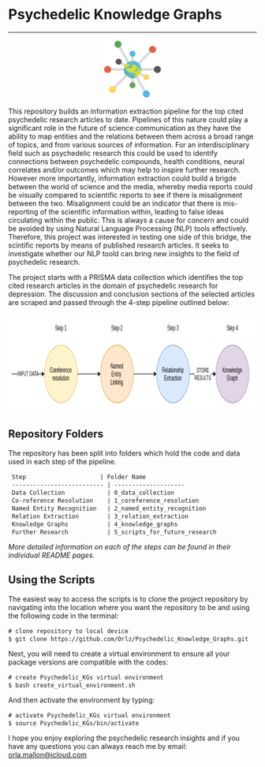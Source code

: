 # Psychedelic Knowledge Graphs
-----


<div align="center"><img src="https://github.com/Orlz/Psychedelic_Knowledge_Graphs/blob/master/5_script_for_future_research/Readme_images/psychedelic.png" width="120" height="120" /></div>

This repository builds an information extraction pipeline for the top cited psychedelic research articles to date. Pipelines of this nature could play a significant role in the future of science communication as they have the ability to map entities and the relations between them across a broad range of topics, and from various sources of information. For an interdisciplinary field such as psychedelic research this could be used to identify connections between psychedelic compounds, health conditions, neural correlates and/or outcomes which may help to inspire further research. However more importantly, information extraction could build a brigde between the world of science and the media, whereby media reports could be visually compared to scientific reports to see if there is misalignment between the two. Misalignment could be an indicator that there is mis-reporting of the scientific information within, leading to false ideas circulating within the public. This is always a cause for concern and could be avoided by using Natural Language Processing (NLP) tools effectively. Therefore, this project was interested in testing one side of this bridge, the scintific reports by means of published research articles. It seeks to investigate whether our NLP toold can bring new insights to the field of psychedelic research. 

The project starts with a PRISMA data collection which identifies the top cited research articles in the domain of psychedelic research for depression. The discussion and conclusion sections of the selected articles are scraped and passed through the 4-step pipeline outlined below:  

<div align="center"><img src="https://github.com/Orlz/Psychedelic_Knowledge_Graphs/blob/master/5_script_for_future_research/Readme_images/pipeline.png" width="600" height="200" /></div>

## Repository Folders

The repository has been split into folders which hold the code and data used in each step of the pipeline. 

```
 Step                     | Folder Name                 
 -------------------------- | --------------------             
 Data Collection            | 0_data_collection              
 Co-reference Resolution    | 1_coreference_resolution                 
 Named Entity Recognition   | 2_named_entity_recognition                  
 Relation Extraction        | 3_relation_extraction           
 Knowledge Graphs           | 4_knowledge_graphs 
 Further Research           | 5_scripts_for_future_research      
```

_More detailed information on each of the steps can be found in their individual README pages._ 

## Using the Scripts 

The easiest way to access the scripts is to clone the project repository by navigating into the location where you want the repository to be and using the following code in the terminal:

```
# clone repository to local device 
$ git clone https://github.com/Orlz/Psychedelic_Knowledge_Graphs.git
```

Next, you will need to create a virtual environment to ensure all your package versions are compatible with the codes: 

```
# create Psychedelic_KGs virtual environment 
$ bash create_virtual_environment.sh
```

And then activate the environment by typing:

```
# activate Psychedelic_KGs virtual environment 
$ source Psychedelic_KGs/bin/activate 
```

I hope you enjoy exploring the psychedelic research insights and if you have any questions you can always reach me by email: orla.mallon@icloud.com




